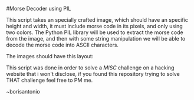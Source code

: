#Morse Decoder using PIL

This script takes an specially crafted image, which should have an specific height and width, it must include morse code in its pixels, and only using two colors. The Python PIL library will be used to extract the morse code from the image, and then with some string manipulation we will be able to decode the morse code into ASCII characters.

The images should have this layout:

This script was done in order to solve a *MISC* challenge on a hacking website that i won't disclose, if you found this repository trying to solve THAT challenge feel free to PM me.

~borisantonio
